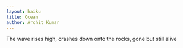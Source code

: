 ```yaml
---
layout: haiku
title: Ocean
author: Archit Kumar
---
```


The wave rises high,
crashes down onto the rocks,
gone but still alive